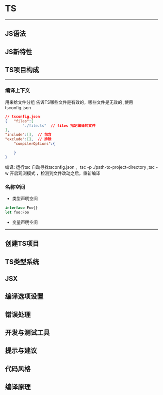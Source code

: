 # TS

---

## JS语法

## JS新特性

## TS项目构成

---

### 编译上下文

用来给文件分组 告诉TS哪些文件是有效的，哪些文件是无效的 ,使用 tsconfig.json

```json
// tsconfig.json
{   "files":[
        "./file.ts"  // files 指定编译的文件
],
"include":[],  // 包含
"exclude":[],  // 排除
    "compilerOptions":{

    }
}

```

编译: 运行tsc  自动寻找tsconfig.json   ，tsc -p  ./path-to-project-directory ,tsc -w 开启观测模式 ，检测到文件改动之后，重新编译

### 名称空间

- 类型声明空间

```ts
interface Foo{}
let foo:Foo

```

- 变量声明空间

---

## 创建TS项目

## TS类型系统

## JSX

## 编译选项设置

## 错误处理

## 开发与测试工具

## 提示与建议

## 代码风格

## 编译原理

